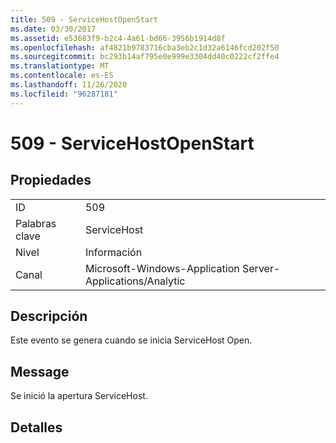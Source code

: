 ```yaml
---
title: 509 - ServiceHostOpenStart
ms.date: 03/30/2017
ms.assetid: e53683f9-b2c4-4a61-bd66-3956b1914d8f
ms.openlocfilehash: af4821b9783716cba3eb2c1d32a6146fcd202f50
ms.sourcegitcommit: bc293b14af795e0e999e3304dd40c0222cf2ffe4
ms.translationtype: MT
ms.contentlocale: es-ES
ms.lasthandoff: 11/26/2020
ms.locfileid: "96287181"
---
```

# <a name="509---servicehostopenstart"></a>509 - ServiceHostOpenStart

## <a name="properties"></a>Propiedades  
  
|||  
|-|-|  
|ID|509|  
|Palabras clave|ServiceHost|  
|Nivel|Información|  
|Canal|Microsoft-Windows-Application Server-Applications/Analytic|  
  
## <a name="description"></a>Descripción  

 Este evento se genera cuando se inicia ServiceHost Open.  
  
## <a name="message"></a>Message  

 Se inició la apertura ServiceHost.  
  
## <a name="details"></a>Detalles
